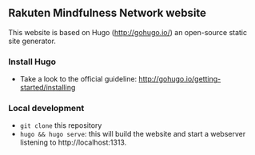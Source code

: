 ## Rakuten Mindfulness Network website

This website is based on Hugo (http://gohugo.io/) an open-source static site generator.

### Install Hugo
* Take a look to the official guideline: http://gohugo.io/getting-started/installing

### Local development
* `git clone` this repository
* `hugo && hugo serve`: this will build the website and start a webserver listening to http://localhost:1313. 